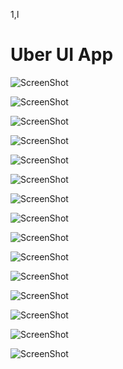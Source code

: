 1,ا
<h1> Uber UI App</h1>

![ScreenShot](https://github.com/Ebrahim1133/Uber-UI-App/blob/master/uber1.jpg)

![ScreenShot](https://github.com/Ebrahim1133/Uber-UI-App/blob/master/uber2.jpg)

![ScreenShot](https://github.com/Ebrahim1133/Uber-UI-App/blob/master/uber3.jpg)

![ScreenShot](https://github.com/Ebrahim1133/Uber-UI-App/blob/master/uber4.jpg)

![ScreenShot](https://github.com/Ebrahim1133/Uber-UI-App/blob/master/uber5.jpg)

![ScreenShot](https://github.com/Ebrahim1133/Uber-UI-App/blob/master/uber6.jpg)

![ScreenShot](https://github.com/Ebrahim1133/Uber-UI-App/blob/master/uber7.jpg)

![ScreenShot](https://github.com/Ebrahim1133/Uber-UI-App/blob/master/uber8.jpg)

![ScreenShot](https://github.com/Ebrahim1133/Uber-UI-App/blob/master/uber9.jpg)

![ScreenShot](https://github.com/Ebrahim1133/Uber-UI-App/blob/master/uber10.jpg)

![ScreenShot](https://github.com/Ebrahim1133/Uber-UI-App/blob/master/uber11.jpg)

![ScreenShot](https://github.com/Ebrahim1133/Uber-UI-App/blob/master/uber12.jpg)

![ScreenShot](https://github.com/Ebrahim1133/Uber-UI-App/blob/master/uber13.jpg)

![ScreenShot](https://github.com/Ebrahim1133/Uber-UI-App/blob/master/uber14.jpg)

![ScreenShot](https://github.com/Ebrahim1133/Uber-UI-App/blob/master/uber15.jpg)


